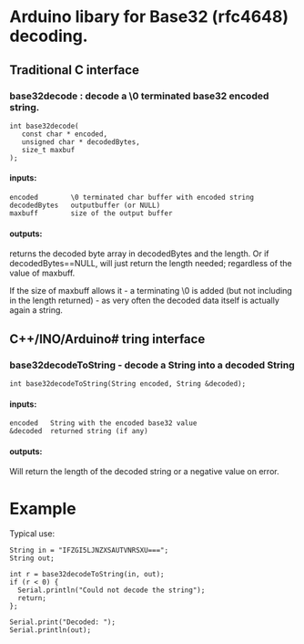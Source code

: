 # Arduino libary for Base32 (rfc4648) decoding.


## Traditional C interface

### base32decode : decode a \0 terminated base32 encoded string.
  
    int base32decode(
       const char * encoded, 
       unsigned char * decodedBytes, 
       size_t maxbuf
    );

#### inputs: 

    encoded        \0 terminated char buffer with encoded string
    decodedBytes   outputbuffer (or NULL)
    maxbuff        size of the output buffer

#### outputs:

 returns the decoded byte array in decodedBytes and the length. Or if
 decodedBytes==NULL, will just return the length needed; regardless of
 the value of maxbuff.
 
 If the size of maxbuff allows it - a terminating \0 is added (but not
 including in the length returned) - as very often the decoded data
 itself is actually again a string.


## C++/INO/Arduino# tring interface

### base32decodeToString - decode a String into a decoded String

    int base32decodeToString(String encoded, String &decoded);

#### inputs:
    encoded   String with the encoded base32 value
    &decoded  returned string (if any)

#### outputs:  
Will return the length of the decoded string or a negative
 value on error. 


# Example

Typical use:

    String in = "IFZGI5LJNZXSAUTVNRSXU===";
    String out;

    int r = base32decodeToString(in, out);
    if (r < 0) {
      Serial.println("Could not decode the string");
      return;
    };

    Serial.print("Decoded: ");
    Serial.println(out);

